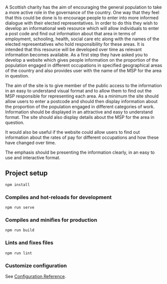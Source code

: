 A Scottish charity has the aim of encouraging the general population to take a more active role in the
governance of the country. One way that they feel that this could be done is to encourage people to enter into
more informed dialogue with their elected representatives. In order to do this they wish to develop an
informational web resource which will allow individuals to enter a post code and find out information about
that area in terms of employment, schooling, health, social care etc along with the names of the elected
representatives who hold responsibility for these areas. It is intended that this resource will be developed
over time as relevant information becomes available. As a first step they have asked you to develop a website
which gives people information on the proportion of the population engaged in different occupations in
specified geographical areas of the country and also provides user with the name of the MSP for the area in
question.

The aim of the site is to give member of the public access to the information in an easy to understand visual
format and to allow them to find out the MSP responsible for representing each area.
As a minimum the site should allow users to enter a postcode and should then display information about the
proportion of the population engaged in different categories of work. Information should be displayed in an
attractive and easy to understand format. The site should also display details about the MSP for the area in
question.

It would also be useful if the website could allow users to find out information about the rates of pay for
different occupations and how these have changed over time.

The emphasis should be presenting the information clearly, in an easy to use and interactive format.

## Project setup
```
npm install
```

### Compiles and hot-reloads for development
```
npm run serve
```

### Compiles and minifies for production
```
npm run build
```

### Lints and fixes files
```
npm run lint
```

### Customize configuration
See [Configuration Reference](https://cli.vuejs.org/config/).
